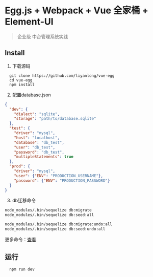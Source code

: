 # Egg.js + Webpack + Vue 全家桶 + Element-UI

> 企业级 中台管理系统实践

## Install
1. 下载源码
```
  git clone https://github.com/liyanlong/vue-egg
  cd vue-egg
  npm install
```

2. 配置database.json
```json
{
  "dev": {
    "dialect": "sqlite",
    "storage": "path/to/database.sqlite"
  },
  "test": {
    "driver": "mysql",
    "host": "localhost",
    "database": "db_test",    
    "user": "db_test",
    "password": "db_test",
    "multipleStatements": true
  },
  "prod": {
    "driver": "mysql",
    "user": {"ENV": "PRODUCTION_USERNAME"},
    "password": {"ENV": "PRODUCTION_PASSWORD"}
  }
}
```

3. db迁移命令

```bash
node_modules/.bin/sequelize db:migrate
node_modules/.bin/sequelize db:seed:all

node_modules/.bin/sequelize db:migrate:undo:all
node_modules/.bin/sequelize db:seed:undo:all
```
更多命令：[查看](https://github.com/sequelize/cli)


## 运行
```
  npm run dev
```
